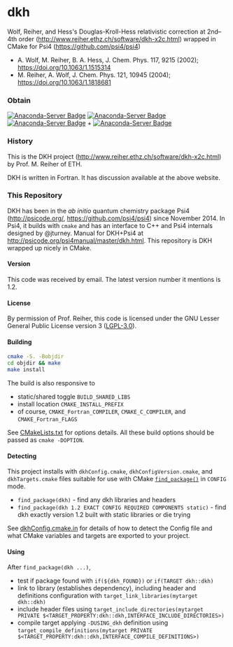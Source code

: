 # dkh
Wolf, Reiher, and Hess's Douglas-Kroll-Hess relativistic correction at 2nd–4th
order (http://www.reiher.ethz.ch/software/dkh-x2c.html) wrapped in CMake for Psi4
(https://github.com/psi4/psi4)

* A. Wolf, M. Reiher, B. A. Hess, J. Chem. Phys. 117, 9215 (2002); https://doi.org/10.1063/1.1515314
* M. Reiher, A. Wolf, J. Chem. Phys. 121, 10945 (2004); https://doi.org/10.1063/1.1818681

### Obtain

[![Anaconda-Server Badge](https://anaconda.org/conda-forge/dkh/badges/version.svg)](https://anaconda.org/conda-forge/dkh)
[![Anaconda-Server Badge](https://anaconda.org/conda-forge/dkh/badges/platforms.svg)](https://anaconda.org/conda-forge/dkh)
[![Anaconda-Server Badge](https://anaconda.org/conda-forge/dkh/badges/downloads.svg)](https://anaconda.org/conda-forge/dkh) + [![Anaconda-Server Badge](https://anaconda.org/psi4/dkh/badges/downloads.svg)](https://anaconda.org/psi4/dkh)

### History

This is the DKH project (http://www.reiher.ethz.ch/software/dkh-x2c.html) by
Prof. M. Reiher of ETH.

DKH is written in Fortran. It has discussion available at the above website.

### This Repository

DKH has been in the *ab initio* quantum chemistry package Psi4
(http://psicode.org/, https://github.com/psi4/psi4) since November 2014. In Psi4,
it builds with `cmake` and has an interface to C++ and Psi4 internals designed
by @jturney. Manual for DKH+Psi4 at http://psicode.org/psi4manual/master/dkh.html.
This repository is DKH wrapped up nicely in CMake.

#### Version

This code was received by email. The latest version number it mentions is 1.2.

#### License

By permission of Prof. Reiher, this code is licensed
under the GNU Lesser General Public License version 3
([LGPL-3.0](https://opensource.org/licenses/LGPL-3.0)).

#### Building

```bash
cmake -S. -Bobjdir
cd objdir && make
make install
```

The build is also responsive to

* static/shared toggle `BUILD_SHARED_LIBS`
* install location `CMAKE_INSTALL_PREFIX`
* of course, `CMAKE_Fortran_COMPILER`, `CMAKE_C_COMPILER`, and `CMAKE_Fortran_FLAGS`

See [CMakeLists.txt](CMakeLists.txt) for options details. All these build options should be passed as `cmake -DOPTION`.

#### Detecting

This project installs with `dkhConfig.cmake`, `dkhConfigVersion.cmake`, and `dkhTargets.cmake` files suitable for use with CMake [`find_package()`](https://cmake.org/cmake/help/v3.2/command/find_package.html) in `CONFIG` mode.

* `find_package(dkh)` - find any dkh libraries and headers
* `find_package(dkh 1.2 EXACT CONFIG REQUIRED COMPONENTS static)` - find dkh exactly version 1.2 built with static libraries or die trying

See [dkhConfig.cmake.in](cmake/dkhConfig.cmake.in) for details of how to detect the Config file and what CMake variables and targets are exported to your project.

#### Using

After `find_package(dkh ...)`,

* test if package found with `if(${dkh_FOUND})` or `if(TARGET dkh::dkh)`
* link to library (establishes dependency), including header and definitions configuration with `target_link_libraries(mytarget dkh::dkh)`
* include header files using `target_include_directories(mytarget PRIVATE $<TARGET_PROPERTY:dkh::dkh,INTERFACE_INCLUDE_DIRECTORIES>)`
* compile target applying `-DUSING_dkh` definition using `target_compile_definitions(mytarget PRIVATE $<TARGET_PROPERTY:dkh::dkh,INTERFACE_COMPILE_DEFINITIONS>)`
